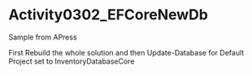 # Activity0302_EFCoreNewDb
Sample from APress

First Rebuild the whole solution and then Update-Database for Default Project set to InventoryDatabaseCore
